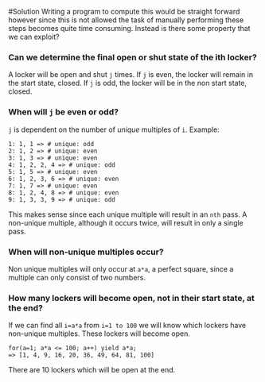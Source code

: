 #Solution
Writing a program to compute this would be straight forward however since this is not allowed the task of manually performing these steps becomes quite time consuming.
Instead is there some property that we can exploit?

### Can we determine the final open or shut state of the ith locker?
A locker will be open and shut `j` times. If `j` is even, the locker will remain in the start state, closed.
If `j` is odd, the locker will be in the non start state, closed.

### When will `j` be even or odd?
`j` is dependent on the number of *unique* multiples of `i`.
Example:
```
1: 1, 1 => # unique: odd
2: 1, 2 => # unique: even
3: 1, 3 => # unique: even
4: 1, 2, 2, 4 => # unique: odd
5: 1, 5 => # unique: even
6: 1, 2, 3, 6 => # unique: even
7: 1, 7 => # unique: even
8: 1, 2, 4, 8 => # unique: even
9: 1, 3, 3, 9 => # unique: odd
```
This makes sense since each unique multiple will result in an `nth` pass.
A non-unique multiple, although it occurs twice, will result in only a single pass.

### When will non-unique multiples occur?
Non unique multiples will only occur at `a*a`, a perfect square, since a multiple can only consist of two numbers.

### How many lockers will become open, not in their start state, at the end?
If we can find all `i=a*a` from `i=1 to 100` we will know which lockers have non-unique multiples.
These lockers will become open.
```
for(a=1; a*a <= 100; a++) yield a*a;
=> [1, 4, 9, 16, 20, 36, 49, 64, 81, 100]
```
There are 10 lockers which will be open at the end.
